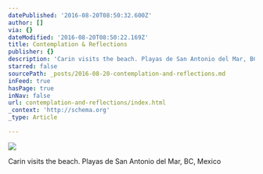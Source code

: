 ```yaml
---
datePublished: '2016-08-20T08:50:32.600Z'
author: []
via: {}
dateModified: '2016-08-20T08:50:22.169Z'
title: Contemplation & Reflections
publisher: {}
description: 'Carin visits the beach. Playas de San Antonio del Mar, BC, Mexico'
starred: false
sourcePath: _posts/2016-08-20-contemplation-and-reflections.md
inFeed: true
hasPage: true
inNav: false
url: contemplation-and-reflections/index.html
_context: 'http://schema.org'
_type: Article

---
```

![](https://the-grid-user-content.s3-us-west-2.amazonaws.com/d962167c-0256-4b9b-aa69-332cf409473e.jpg)

Carin visits the beach. Playas de San Antonio del Mar, BC, Mexico
